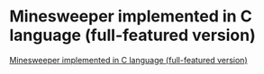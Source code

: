 # Minesweeper implemented in C language (full-featured version)
[Minesweeper implemented in C language (full-featured version)](https://aiwithcloud.com/2022/09/16/minesweeper_implemented_in_c_language_full_featured_version/)
